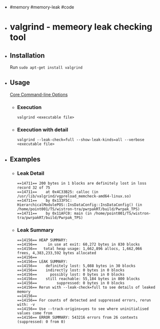 - #memory #memory-leak #code
- # valgrind - memeory leak checking tool
- ## Installation
  Run `sudo apt-get install valgrind`
- ## Usage
  [Core Command-line Options](https://www.google.com/url?sa=t&rct=j&q=&esrc=s&source=web&cd=&cad=rja&uact=8&ved=2ahUKEwjPhpv7v-T6AhWhQ_UHHdauCD8QFnoECBkQAQ&url=https%3A%2F%2Fvalgrind.org%2Fdocs%2Fmanual%2Fmanual-core.html&usg=AOvVaw0nKXrmHOfAeBnP75c_evUR)
	- ### Execution
	  `valgrind <executable file>`
	- ### Execution with detail
	  `valgrind --leak-check=full --show-leak-kinds=all --verbose <executable file>`
- ## Examples
	- ### Leak Detail
	  ```text
	  ==14711== 200 bytes in 1 blocks are definitely lost in loss record 32 of 75
	  ==14711==    at 0x4C33B25: calloc (in /usr/lib/valgrind/vgpreload_memcheck-amd64-linux.so)
	  ==14711==    by 0x133F5C: HierarchicalModulePOS::InsDataConfig::InsDataConfig() (in /home/point001/TS/wistron-tra/pwrpakRT/build/Pwrpak_TPS)
	  ==14711==    by 0x11AFC0: main (in /home/point001/TS/wistron-tra/pwrpakRT/build/Pwrpak_TPS)
	  ```
	- ### Leak Summary
	  ```text
	  ==14156== HEAP SUMMARY:
	  ==14156==     in use at exit: 60,272 bytes in 830 blocks
	  ==14156==   total heap usage: 1,662,896 allocs, 1,662,066 frees, 4,383,233,592 bytes allocated
	  ==14156== 
	  ==14156== LEAK SUMMARY:
	  ==14156==    definitely lost: 5,088 bytes in 30 blocks
	  ==14156==    indirectly lost: 0 bytes in 0 blocks
	  ==14156==      possibly lost: 0 bytes in 0 blocks
	  ==14156==    still reachable: 55,184 bytes in 800 blocks
	  ==14156==         suppressed: 0 bytes in 0 blocks
	  ==14156== Rerun with --leak-check=full to see details of leaked memory
	  ==14156== 
	  ==14156== For counts of detected and suppressed errors, rerun with: -v
	  ==14156== Use --track-origins=yes to see where uninitialised values come from
	  ==14156== ERROR SUMMARY: 543216 errors from 26 contexts (suppressed: 0 from 0)
	  ```